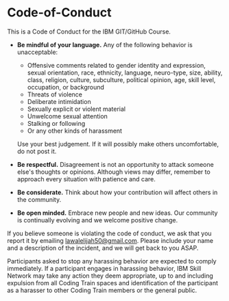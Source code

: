 # Code-of-Conduct

This is a Code of Conduct for the IBM GIT/GitHub Course. 

* **Be mindful of your language.** Any of the following behavior is unacceptable: 
  * Offensive comments related to gender identity and expression, sexual orientation, race, ethnicity, language, neuro-type, size, ability, class, religion, culture, subculture, political opinion, age, skill level, occupation, or background
  * Threats of violence
  * Deliberate intimidation
  * Sexually explicit or violent material
  * Unwelcome sexual attention
  * Stalking or following
  * Or any other kinds of harassment

  Use your best judgement. If it will possibly make others uncomfortable, do not post it.

* **Be respectful.** Disagreement is not an opportunity to attack someone else's thoughts or opinions. Although views may differ, remember to approach every situation with patience and care. 
* **Be considerate.** Think about how your contribution will affect others in the community. 
* **Be open minded.** Embrace new people and new ideas. Our community is continually evolving and we welcome positive change.

If you believe someone is violating the code of conduct, we ask that you report it by emailing [lawalelijah50@gmail.com](mailto:lawalelijah50@gmail.com). Please include your name and a description of the incident, and we will get back to you ASAP.

Participants asked to stop any harassing behavior are expected to comply immediately. If a participant engages in harassing behavior, IBM Skill Network may take any action they deem appropriate, up to and including expulsion from all Coding Train spaces and identification of the participant as a harasser to other Coding Train members or the general public. 
